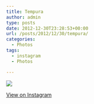 ```yaml
---
title: Tempura
author: admin
type: posts
date: 2012-12-30T23:28:53+00:00
url: /posts/2012/12/30/tempura/
categories:
  - Photos
tags:
  - instagram
  - Photos

---
```

![][1]

<p class="view-instagram">
  <a href="http://instagr.am/p/T4Q3R8qlt4/">View on Instagram</a>
</p>

 [1]: http://lobban.org/wordpress//HLIC/adafd8f8e2dceec19b639fd80d485d64.jpg